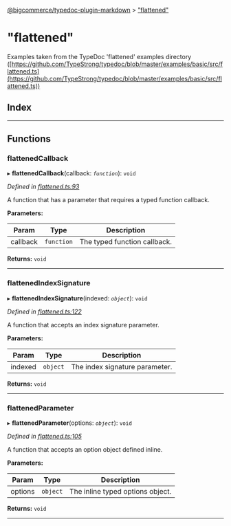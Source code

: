 [@bigcommerce/typedoc-plugin-markdown](../README.md) > ["flattened"](../modules/_flattened_.md)

# "flattened"

Examples taken from the TypeDoc 'flattened' examples directory ([https://github.com/TypeStrong/typedoc/blob/master/examples/basic/src/flattened.ts](https://github.com/TypeStrong/typedoc/blob/master/examples/basic/src/flattened.ts))

## Index

---

## Functions

<a id="flattenedcallback"></a>

###  flattenedCallback

▸ **flattenedCallback**(callback: *`function`*): `void`

*Defined in [flattened.ts:93](https://github.com/bigcommerce/typedoc-plugin-markdown/blob/master/test/src/flattened.ts#L93)*

A function that has a parameter that requires a typed function callback.

**Parameters:**

| Param | Type | Description |
| ------ | ------ | ------ |
| callback | `function` |  The typed function callback. |

**Returns:** `void`

___
<a id="flattenedindexsignature"></a>

###  flattenedIndexSignature

▸ **flattenedIndexSignature**(indexed: *`object`*): `void`

*Defined in [flattened.ts:122](https://github.com/bigcommerce/typedoc-plugin-markdown/blob/master/test/src/flattened.ts#L122)*

A function that accepts an index signature parameter.

**Parameters:**

| Param | Type | Description |
| ------ | ------ | ------ |
| indexed | `object` |  The index signature parameter. |

**Returns:** `void`

___
<a id="flattenedparameter"></a>

###  flattenedParameter

▸ **flattenedParameter**(options: *`object`*): `void`

*Defined in [flattened.ts:105](https://github.com/bigcommerce/typedoc-plugin-markdown/blob/master/test/src/flattened.ts#L105)*

A function that accepts an option object defined inline.

**Parameters:**

| Param | Type | Description |
| ------ | ------ | ------ |
| options | `object` |  The inline typed options object. |

**Returns:** `void`

___

